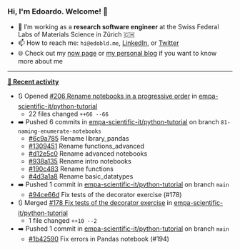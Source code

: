 ### Hi, I'm Edoardo. Welcome! 👋 

- 🔭 I’m working as a **research software engineer** at the Swiss Federal Labs of Materials Science in Zürich 🇨🇭
- 📫 How to reach me: `hi@edobld.me`, [LinkedIn](https://linkedin.com/in/edobld), or [Twitter](https://twitter.com/edobld)
- 🌐 Check out my [now page](https://edoardob.im/now) or [my personal blog](https://blog.edoardob.im) if you want to know more about me

---

**[📰 Recent activity](https://github.com/edoardob90)**
* 🔃 Opened [#206 Rename notebooks in a progressive order](https://github.com/empa-scientific-it/python-tutorial/pull/206) in [empa-scientific-it/python-tutorial](https://github.com/empa-scientific-it/python-tutorial)
  * 22 files changed `++66 --66`
* ➡️ Pushed 6 commits in [empa-scientific-it/python-tutorial](https://github.com/empa-scientific-it/python-tutorial) on branch `81-naming-enumerate-notebooks`
  * [#6c9a785](https://github.com/empa-scientific-it/python-tutorial/commit/6c9a785) Rename library_pandas
  * [#1309451](https://github.com/empa-scientific-it/python-tutorial/commit/1309451) Rename functions_advanced
  * [#d12e5c0](https://github.com/empa-scientific-it/python-tutorial/commit/d12e5c0) Rename advanced notebooks
  * [#938a135](https://github.com/empa-scientific-it/python-tutorial/commit/938a135) Rename intro notebooks
  * [#190c483](https://github.com/empa-scientific-it/python-tutorial/commit/190c483) Rename functions
  * [#4d3a1a8](https://github.com/empa-scientific-it/python-tutorial/commit/4d3a1a8) Rename basic_datatypes
* ➡️ Pushed 1 commit in [empa-scientific-it/python-tutorial](https://github.com/empa-scientific-it/python-tutorial) on branch `main`
  * [#94ce66d](https://github.com/empa-scientific-it/python-tutorial/commit/94ce66d) Fix tests of the decorator exercise (#178)
* 🔃 Merged [#178 Fix tests of the decorator exercise](https://github.com/empa-scientific-it/python-tutorial/pull/178) in [empa-scientific-it/python-tutorial](https://github.com/empa-scientific-it/python-tutorial)
  * 1 file changed `++10 --2`
* ➡️ Pushed 1 commit in [empa-scientific-it/python-tutorial](https://github.com/empa-scientific-it/python-tutorial) on branch `main`
  * [#1b42590](https://github.com/empa-scientific-it/python-tutorial/commit/1b42590) Fix errors in Pandas notebook (#194)


